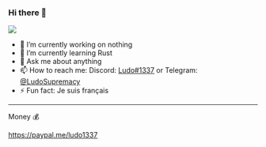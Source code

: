 ### Hi there 👋

![](https://dcbadge.vercel.app/api/shield/995076524732592188?style=flat)

- 🔭 I’m currently working on nothing
- 🌱 I’m currently learning Rust
- 💬 Ask me about anything
- 📫 How to reach me: Discord: [Ludo#1337](https://discord.com/users/995076524732592188/) or Telegram: [@LudoSupremacy](https://t.me/LudoSupremacy)
- ⚡ Fun fact: Je suis français

---

Money 💰

https://paypal.me/ludo1337
